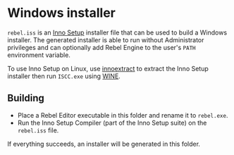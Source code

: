 # Windows installer

`rebel.iss` is an [Inno Setup](https://jrsoftware.org/isinfo.php) installer file
that can be used to build a Windows installer. The generated installer is able
to run without Administrator privileges and can optionally add Rebel Engine to the
user's `PATH` environment variable.

To use Inno Setup on Linux, use [innoextract](https://constexpr.org/innoextract/)
to extract the Inno Setup installer then run `ISCC.exe` using
[WINE](https://www.winehq.org/).

## Building

- Place a Rebel Editor executable in this folder and rename it to `rebel.exe`.
- Run the Inno Setup Compiler (part of the Inno Setup suite) on the `rebel.iss` file.

If everything succeeds, an installer will be generated in this folder.
